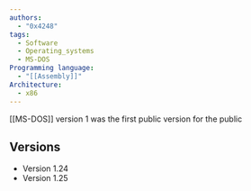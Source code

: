 ```yaml
---
authors: 
  - "0x4248"
tags:
  - Software
  - Operating_systems
  - MS-DOS
Programming language:
  - "[[Assembly]]"
Architecture:
  - x86
---
```

[[MS-DOS]] version 1 was the first public version for the public

## Versions
- Version 1.24
- Version 1.25